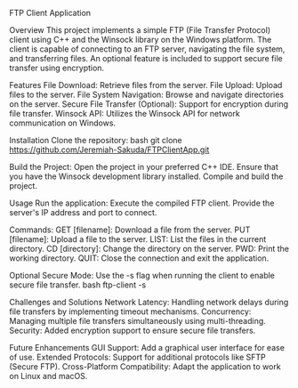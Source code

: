 FTP Client Application

Overview
This project implements a simple FTP (File Transfer Protocol) client using C++ and the Winsock library on the Windows platform. The client is capable of connecting to an FTP server, navigating the file system, and transferring files. An optional feature is included to support secure file transfer using encryption.

Features
File Download: Retrieve files from the server.
File Upload: Upload files to the server.
File System Navigation: Browse and navigate directories on the server.
Secure File Transfer (Optional): Support for encryption during file transfer.
Winsock API: Utilizes the Winsock API for network communication on Windows.

Installation
Clone the repository:
bash
git clone https://github.com/Jeremiah-Sakuda/FTPClientApp.git

Build the Project:
Open the project in your preferred C++ IDE.
Ensure that you have the Winsock development library installed.
Compile and build the project.

Usage
Run the application:
Execute the compiled FTP client.
Provide the server's IP address and port to connect.

Commands:
GET [filename]: Download a file from the server.
PUT [filename]: Upload a file to the server.
LIST: List the files in the current directory.
CD [directory]: Change the directory on the server.
PWD: Print the working directory.
QUIT: Close the connection and exit the application.

Optional Secure Mode:
Use the -s flag when running the client to enable secure file transfer.
bash
ftp-client -s

Challenges and Solutions
Network Latency: Handling network delays during file transfers by implementing timeout mechanisms.
Concurrency: Managing multiple file transfers simultaneously using multi-threading.
Security: Added encryption support to ensure secure file transfers.

Future Enhancements
GUI Support: Add a graphical user interface for ease of use.
Extended Protocols: Support for additional protocols like SFTP (Secure FTP).
Cross-Platform Compatibility: Adapt the application to work on Linux and macOS.
